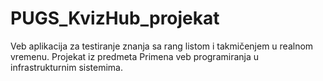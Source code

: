 # PUGS_KvizHub_projekat
Veb aplikacija za testiranje znanja sa rang listom i takmičenjem u realnom vremenu. Projekat iz predmeta Primena veb programiranja u infrastrukturnim sistemima.
